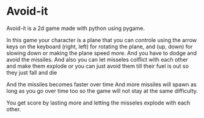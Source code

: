 # Avoid-it
Avoid-it is a 2d game made with python using pygame.

In this game your character is a plane that you can controle using the arrow keys on the keyboard
(right, left) for rotating the plane, and (up, down) for slowing down or making the plane speed more.
And you have to dodge and avoid the missiles.
And also you can let misseles colflict with each other and make them explode or you can just avoid them till their fuel is out so they just fall and die

And the missiles becomes faster over time
And more missiles will spawn as long as you go over time too so the game will not stay at the same difficulty.

You get score by lasting more and letting the misseles explode with each other.
